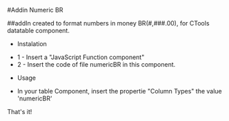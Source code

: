 #Addin Numeric BR


##addIn created to format numbers in money BR(#,###.00), for CTools datatable component.


* Instalation
 - 1 - Insert a "JavaScript Function component" 
 - 2 - Insert the code of file numericBR in this component.


* Usage
 - In your table Component, insert the propertie "Column Types" the value 'numericBR' 


That's it! 
